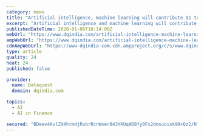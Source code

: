 ```yaml
---
category: news
title: "Artificial intelligence, machine learning will contribute $1 trillion to Indian economy: Piyush Goyal"
excerpt: "Artificial intelligence and machine learning will contribute USD 1 trillion by 2035 ... empower those working in the BFSI sector and will benefit investors and the financial services to give world class services through knowledge, innovation and value ..."
publishedDateTime: 2020-01-06T10:14:00Z
webUrl: "https://www.dqindia.com/artificial-intelligence-machine-learning-will-contribute-1-trillion-indian-economy-piyush-goyal/"
ampWebUrl: "https://www.dqindia.com/artificial-intelligence-machine-learning-will-contribute-1-trillion-indian-economy-piyush-goyal/amp/"
cdnAmpWebUrl: "https://www-dqindia-com.cdn.ampproject.org/c/s/www.dqindia.com/artificial-intelligence-machine-learning-will-contribute-1-trillion-indian-economy-piyush-goyal/amp/"
type: article
quality: 24
heat: 24
published: false

provider:
  name: Dataquest
  domain: dqindia.com

topics:
  - AI
  - AI in Finance

secured: "BDeav4KvlZX4hrmdjRubrRcnWser843YKUqAD8fy0Fx2dmsuoisk90+Qz2/NldCRrRQlI5jniCS9z/ZFfYpehz9BNAMSDPSwz+hXOJCZUtIYUNxsZpny23KcCgKPO4iVmsNSqj7pbT27pJqKlMe9WMG6Wtq/IcGebKg11QoUTriKNBD/z56MU/f397yDUI+CbDFfrSMpuXNI+yot65XiaUmURrNBFE0wfhEB5NWecSSDKMsjFYeZOkbBm25aXBLjg5erz+2uRpGyG4gXs/LLMJ0xsi9oXD1tlIDRB2EZlnHwqPIouv+haTUQ0nwbETey;5m1I9uJzobMTKouroGs0KA=="
---
```


